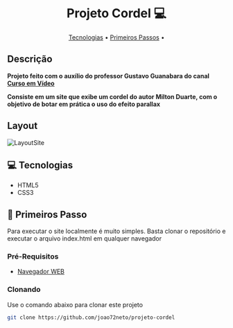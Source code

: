 <h1 align="center" style="font-weight: bold;">Projeto Cordel 💻</h1>

<p align="center">
 <a href="#tech">Tecnologias</a> • 
 <a href="#started">Primeiros Passos</a> • 
</p>

<h2>Descrição</h2>

<p align="left">
    <b>Projeto feito com o auxílio do professor Gustavo Guanabara do canal 
    <a href="https://www.youtube.com/user/cursosemvideo" target="_blank">Curso em Vídeo</a>
    </b>
</p>
<p align="left">
    <b>Consiste em um site que exibe um cordel do autor Milton Duarte, com o objetivo de botar em prática o uso do efeito parallax</b>
</p>

<h2>Layout</h2>

![LayoutSite](https://github.com/user-attachments/assets/4635bc58-3090-4883-a0b1-700178115d27)



<h2 id="tech">💻 Tecnologias</h2>

- HTML5
- CSS3

<h2 id="started">🚀 Primeiros Passo</h2>

Para executar o site localmente é muito simples. Basta clonar o repositório e executar o arquivo index.html em qualquer navegador

<h3>Pré-Requisitos</h3>

- [Navegador WEB](https://www.google.com/intl/pt-BR/chrome/)


<h3>Clonando</h3>

Use o comando abaixo para clonar este projeto

```bash
git clone https://github.com/joao72neto/projeto-cordel
```

